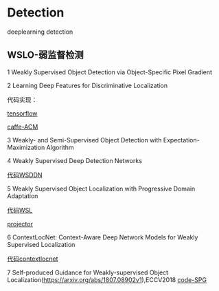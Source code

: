 # Detection
deeplearning detection

## WSLO-弱监督检测
1 Weakly Supervised Object Detection via Object-Specific Pixel Gradient

2 Learning Deep Features for Discriminative Localization

代码实现：

[tensorflow](https://github.com/jazzsaxmafia/Weakly_detector)

[caffe-ACM](https://github.com/metalbubble/CAM)

3 Weakly- and Semi-Supervised Object Detection with Expectation-Maximization Algorithm

4 Weakly Supervised Deep Detection Networks

[代码WSDDN](https://github.com/hbilen/WSDDN)

5 Weakly Supervised Object Localization with Progressive Domain Adaptation

[代码WSL](https://github.com/jbhuang0604/WSL)

[projector](https://sites.google.com/site/lidonggg930/wsl)

6 ContextLocNet: Context-Aware Deep Network Models for Weakly Supervised Localization

[代码contextlocnet](https://github.com/vadimkantorov/contextlocnet)

7 Self-produced Guidance for Weakly-supervised Object Localization(https://arxiv.org/abs/1807.08902v1),ECCV2018
[code-SPG](https://github.com/xiaomengyc/SPG)


